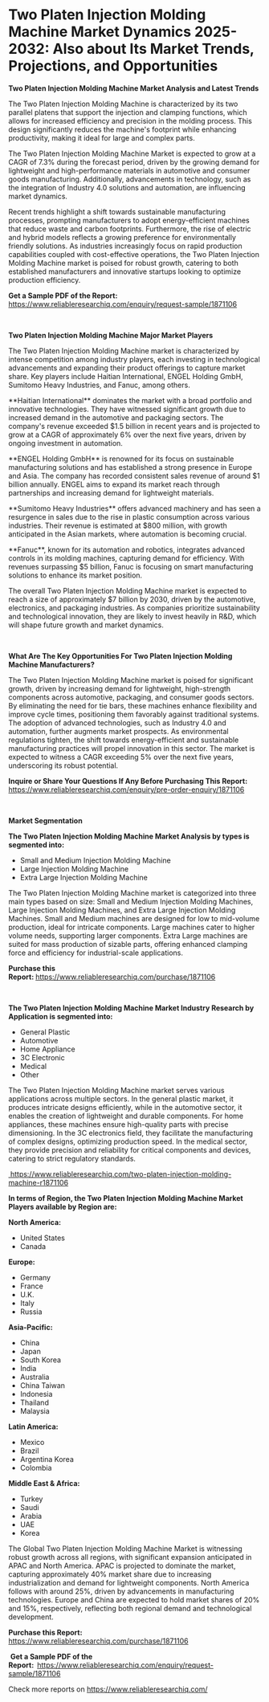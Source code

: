 <p><h1>Two Platen Injection Molding Machine Market Dynamics 2025-2032: Also about Its Market Trends, Projections, and Opportunities</h1></p><p><strong>Two Platen Injection Molding Machine Market Analysis and Latest Trends</strong></p>
<p><p>The Two Platen Injection Molding Machine is characterized by its two parallel platens that support the injection and clamping functions, which allows for increased efficiency and precision in the molding process. This design significantly reduces the machine's footprint while enhancing productivity, making it ideal for large and complex parts. </p><p>The Two Platen Injection Molding Machine Market is expected to grow at a CAGR of 7.3% during the forecast period, driven by the growing demand for lightweight and high-performance materials in automotive and consumer goods manufacturing. Additionally, advancements in technology, such as the integration of Industry 4.0 solutions and automation, are influencing market dynamics. </p><p>Recent trends highlight a shift towards sustainable manufacturing processes, prompting manufacturers to adopt energy-efficient machines that reduce waste and carbon footprints. Furthermore, the rise of electric and hybrid models reflects a growing preference for environmentally friendly solutions. As industries increasingly focus on rapid production capabilities coupled with cost-effective operations, the Two Platen Injection Molding Machine market is poised for robust growth, catering to both established manufacturers and innovative startups looking to optimize production efficiency.</p></p>
<p><strong>Get a Sample PDF of the Report:&nbsp;</strong> <a href="https://www.reliableresearchiq.com/enquiry/request-sample/1871106?utm_campaign=2630&utm_medium=2&utm_source=Github&utm_content=ia&utm_term=23022025&utm_id=two-platen-injection-molding-machine">https://www.reliableresearchiq.com/enquiry/request-sample/1871106</a></p>
<p>&nbsp;</p>
<p><strong>Two Platen Injection Molding Machine Major Market Players</strong></p>
<p><p>The Two Platen Injection Molding Machine market is characterized by intense competition among industry players, each investing in technological advancements and expanding their product offerings to capture market share. Key players include Haitian International, ENGEL Holding GmbH, Sumitomo Heavy Industries, and Fanuc, among others.</p><p>**Haitian International** dominates the market with a broad portfolio and innovative technologies. They have witnessed significant growth due to increased demand in the automotive and packaging sectors. The company's revenue exceeded $1.5 billion in recent years and is projected to grow at a CAGR of approximately 6% over the next five years, driven by ongoing investment in automation.</p><p>**ENGEL Holding GmbH** is renowned for its focus on sustainable manufacturing solutions and has established a strong presence in Europe and Asia. The company has recorded consistent sales revenue of around $1 billion annually. ENGEL aims to expand its market reach through partnerships and increasing demand for lightweight materials.</p><p>**Sumitomo Heavy Industries** offers advanced machinery and has seen a resurgence in sales due to the rise in plastic consumption across various industries. Their revenue is estimated at $800 million, with growth anticipated in the Asian markets, where automation is becoming crucial.</p><p>**Fanuc**, known for its automation and robotics, integrates advanced controls in its molding machines, capturing demand for efficiency. With revenues surpassing $5 billion, Fanuc is focusing on smart manufacturing solutions to enhance its market position.</p><p>The overall Two Platen Injection Molding Machine market is expected to reach a size of approximately $7 billion by 2030, driven by the automotive, electronics, and packaging industries. As companies prioritize sustainability and technological innovation, they are likely to invest heavily in R&D, which will shape future growth and market dynamics.</p></p>
<p>&nbsp;</p>
<p><strong>What Are The Key Opportunities For Two Platen Injection Molding Machine Manufacturers?</strong></p>
<p><p>The Two Platen Injection Molding Machine market is poised for significant growth, driven by increasing demand for lightweight, high-strength components across automotive, packaging, and consumer goods sectors. By eliminating the need for tie bars, these machines enhance flexibility and improve cycle times, positioning them favorably against traditional systems. The adoption of advanced technologies, such as Industry 4.0 and automation, further augments market prospects. As environmental regulations tighten, the shift towards energy-efficient and sustainable manufacturing practices will propel innovation in this sector. The market is expected to witness a CAGR exceeding 5% over the next five years, underscoring its robust potential.</p></p>
<p><strong>Inquire or Share Your Questions If Any Before Purchasing This Report:</strong> <a href="https://www.reliableresearchiq.com/enquiry/pre-order-enquiry/1871106?utm_campaign=2630&utm_medium=2&utm_source=Github&utm_content=ia&utm_term=23022025&utm_id=two-platen-injection-molding-machine">https://www.reliableresearchiq.com/enquiry/pre-order-enquiry/1871106</a></p>
<p>&nbsp;</p>
<p><strong>Market Segmentation</strong></p>
<p><strong>The Two Platen Injection Molding Machine Market Analysis by types is segmented into:</strong></p>
<p><ul><li>Small and Medium Injection Molding Machine</li><li>Large Injection Molding Machine</li><li>Extra Large Injection Molding Machine</li></ul></p>
<p><p>The Two Platen Injection Molding Machine market is categorized into three main types based on size: Small and Medium Injection Molding Machines, Large Injection Molding Machines, and Extra Large Injection Molding Machines. Small and Medium machines are designed for low to mid-volume production, ideal for intricate components. Large machines cater to higher volume needs, supporting larger components. Extra Large machines are suited for mass production of sizable parts, offering enhanced clamping force and efficiency for industrial-scale applications.</p></p>
<p><strong>Purchase this Report:&nbsp;</strong><a href="https://www.reliableresearchiq.com/purchase/1871106?utm_campaign=2630&utm_medium=2&utm_source=Github&utm_content=ia&utm_term=23022025&utm_id=two-platen-injection-molding-machine">https://www.reliableresearchiq.com/purchase/1871106</a></p>
<p>&nbsp;</p>
<p><strong>The Two Platen Injection Molding Machine Market Industry Research by Application is segmented into:</strong></p>
<p><ul><li>General Plastic</li><li>Automotive</li><li>Home Appliance</li><li>3C Electronic</li><li>Medical</li><li>Other</li></ul></p>
<p><p>The Two Platen Injection Molding Machine market serves various applications across multiple sectors. In the general plastic market, it produces intricate designs efficiently, while in the automotive sector, it enables the creation of lightweight and durable components. For home appliances, these machines ensure high-quality parts with precise dimensioning. In the 3C electronics field, they facilitate the manufacturing of complex designs, optimizing production speed. In the medical sector, they provide precision and reliability for critical components and devices, catering to strict regulatory standards.</p></p>
<p><a href="https://www.reliableresearchiq.com/two-platen-injection-molding-machine-r1871106?utm_campaign=2630&utm_medium=2&utm_source=Github&utm_content=ia&utm_term=23022025&utm_id=two-platen-injection-molding-machine">&nbsp;https://www.reliableresearchiq.com/two-platen-injection-molding-machine-r1871106</a></p>
<p><strong>In terms of Region, the Two Platen Injection Molding Machine Market Players available by Region are:</strong></p>
<p>
    <p> <strong> North America: </strong>
        <ul>
            <li>United States</li>
            <li>Canada</li>
        </ul>
        </p> 
    <p> <strong> Europe: </strong>
        <ul>
            <li>Germany</li>
            <li>France</li>
            <li>U.K.</li>
            <li>Italy</li>
            <li>Russia</li>
        </ul>
        </p> 
    <p> <strong> Asia-Pacific: </strong>
        <ul>
            <li>China</li>
            <li>Japan</li>
            <li>South Korea</li>
            <li>India</li>
            <li>Australia</li>
            <li>China Taiwan</li>
            <li>Indonesia</li>
            <li>Thailand</li>
            <li>Malaysia</li>
        </ul>
        </p> 
    <p> <strong> Latin America: </strong>
        <ul>
            <li>Mexico</li>
            <li>Brazil</li>
            <li>Argentina Korea</li>
            <li>Colombia</li>
        </ul>
        </p> 
    <p> <strong> Middle East & Africa: </strong>
        <ul>
            <li>Turkey</li>
            <li>Saudi</li>
            <li>Arabia</li>
            <li>UAE</li>
            <li>Korea</li>
        </ul>
    </p>
    </p>
<p><p>The Global Two Platen Injection Molding Machine Market is witnessing robust growth across all regions, with significant expansion anticipated in APAC and North America. APAC is projected to dominate the market, capturing approximately 40% market share due to increasing industrialization and demand for lightweight components. North America follows with around 25%, driven by advancements in manufacturing technologies. Europe and China are expected to hold market shares of 20% and 15%, respectively, reflecting both regional demand and technological development.</p></p>
<p><strong>Purchase this Report: </strong><a href="https://www.reliableresearchiq.com/purchase/1871106?utm_campaign=2630&utm_medium=2&utm_source=Github&utm_content=ia&utm_term=23022025&utm_id=two-platen-injection-molding-machine">https://www.reliableresearchiq.com/purchase/1871106</a></p>
<p>&nbsp;<strong>Get a Sample PDF of the Report:&nbsp;&nbsp;</strong><a href="https://www.reliableresearchiq.com/enquiry/request-sample/1871106?utm_campaign=2630&utm_medium=2&utm_source=Github&utm_content=ia&utm_term=23022025&utm_id=two-platen-injection-molding-machine">https://www.reliableresearchiq.com/enquiry/request-sample/1871106</a></p>
<p><strong></strong></p>
<p>Check more reports on <a href="https://www.reliableresearchiq.com/?utm_campaign=2630&utm_medium=2&utm_source=Github&utm_content=ia&utm_term=23022025&utm_id=two-platen-injection-molding-machine">https://www.reliableresearchiq.com/</a></p>